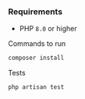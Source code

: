 ### Requirements

- PHP `8.0` or higher

Commands to run

```bash
composer install
```

Tests

```bash
php artisan test
```